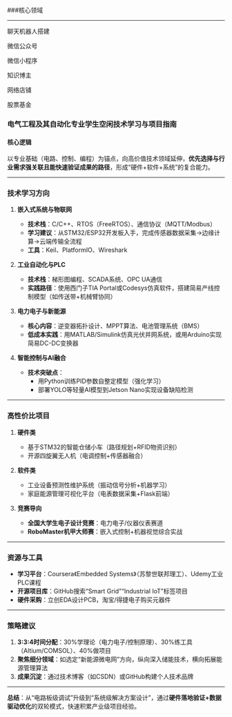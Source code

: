 ###核心领域

---
聊天机器人搭建

微信公众号

微信小程序

知识博主

网络店铺

股票基金

### **电气工程及其自动化专业学生空闲技术学习与项目指南**

#### **核心逻辑**  
以专业基础（电路、控制、编程）为锚点，向高价值技术领域延伸，**优先选择与行业需求强关联且能快速验证成果的路径**，形成“硬件+软件+系统”的复合能力。

---

### **技术学习方向**  
1. **嵌入式系统与物联网**  
   - **技术栈**：C/C++、RTOS（FreeRTOS）、通信协议（MQTT/Modbus）  
   - **学习建议**：从STM32/ESP32开发板入手，完成传感器数据采集→边缘计算→云端传输全流程  
   - **工具**：Keil、PlatformIO、Wireshark  

2. **工业自动化与PLC**  
   - **技术栈**：梯形图编程、SCADA系统、OPC UA通信  
   - **实践路径**：使用西门子TIA Portal或Codesys仿真软件，搭建简易产线控制模型（如传送带+机械臂协同）  

3. **电力电子与新能源**  
   - **核心内容**：逆变器拓扑设计、MPPT算法、电池管理系统（BMS）  
   - **低成本实践**：用MATLAB/Simulink仿真光伏并网系统，或用Arduino实现简易DC-DC变换器  

4. **智能控制与AI融合**  
   - **技术突破点**：  
     - 用Python训练PID参数自整定模型（强化学习）  
     - 部署YOLO等轻量AI模型到Jetson Nano实现设备缺陷检测  

---

### **高性价比项目**  
1. **硬件类**  
   - 基于STM32的智能仓储小车（路径规划+RFID物资识别）  
   - 开源四旋翼无人机（电调控制+传感器融合）  

2. **软件类**  
   - 工业设备预测性维护系统（振动信号分析+机器学习）  
   - 家庭能源管理可视化平台（电表数据采集+Flask前端）  

3. **竞赛导向**  
   - **全国大学生电子设计竞赛**：电力电子/仪器仪表赛道  
   - **RoboMaster机甲大师赛**：嵌入式控制+机器视觉综合实战  

---

### **资源与工具**  
- **学习平台**：Coursera《Embedded Systems》（苏黎世联邦理工）、Udemy工业PLC课程  
- **开源项目库**：GitHub搜索“Smart Grid”“Industrial IoT”标签项目  
- **硬件采购**：立创EDA设计PCB，淘宝/得捷电子购买元器件  

---

### **策略建议**  
1. **3:3:4时间分配**：30%学理论（电力电子/控制原理）、30%练工具（Altium/COMSOL）、40%做项目  
2. **聚焦细分领域**：如选定“新能源微电网”方向，纵向深入储能技术，横向拓展能源管理算法  
3. **成果沉淀**：通过技术博客（如CSDN）或GitHub构建个人技术品牌  

---

**总结**：从“电路板级调试”升级到“系统级解决方案设计”，通过**硬件落地验证+数据驱动优化**的双轮模式，快速积累产业级项目经验。
